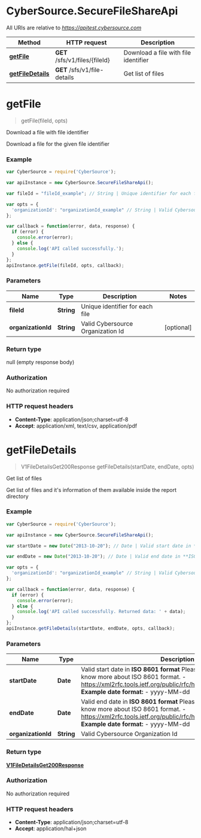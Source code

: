 # CyberSource.SecureFileShareApi

All URIs are relative to *https://apitest.cybersource.com*

Method | HTTP request | Description
------------- | ------------- | -------------
[**getFile**](SecureFileShareApi.md#getFile) | **GET** /sfs/v1/files/{fileId} | Download a file with file identifier
[**getFileDetails**](SecureFileShareApi.md#getFileDetails) | **GET** /sfs/v1/file-details | Get list of files


<a name="getFile"></a>
# **getFile**
> getFile(fileId, opts)

Download a file with file identifier

Download a file for the given file identifier

### Example
```javascript
var CyberSource = require('CyberSource');

var apiInstance = new CyberSource.SecureFileShareApi();

var fileId = "fileId_example"; // String | Unique identifier for each file

var opts = { 
  'organizationId': "organizationId_example" // String | Valid Cybersource Organization Id
};

var callback = function(error, data, response) {
  if (error) {
    console.error(error);
  } else {
    console.log('API called successfully.');
  }
};
apiInstance.getFile(fileId, opts, callback);
```

### Parameters

Name | Type | Description  | Notes
------------- | ------------- | ------------- | -------------
 **fileId** | **String**| Unique identifier for each file | 
 **organizationId** | **String**| Valid Cybersource Organization Id | [optional] 

### Return type

null (empty response body)

### Authorization

No authorization required

### HTTP request headers

 - **Content-Type**: application/json;charset=utf-8
 - **Accept**: application/xml, text/csv, application/pdf

<a name="getFileDetails"></a>
# **getFileDetails**
> V1FileDetailsGet200Response getFileDetails(startDate, endDate, opts)

Get list of files

Get list of files and it&#39;s information of them available inside the report directory

### Example
```javascript
var CyberSource = require('CyberSource');

var apiInstance = new CyberSource.SecureFileShareApi();

var startDate = new Date("2013-10-20"); // Date | Valid start date in **ISO 8601 format** Please refer the following link to know more about ISO 8601 format. - https://xml2rfc.tools.ietf.org/public/rfc/html/rfc3339.html#anchor14   **Example date format:**   - yyyy-MM-dd 

var endDate = new Date("2013-10-20"); // Date | Valid end date in **ISO 8601 format** Please refer the following link to know more about ISO 8601 format. - https://xml2rfc.tools.ietf.org/public/rfc/html/rfc3339.html#anchor14   **Example date format:**   - yyyy-MM-dd 

var opts = { 
  'organizationId': "organizationId_example" // String | Valid Cybersource Organization Id
};

var callback = function(error, data, response) {
  if (error) {
    console.error(error);
  } else {
    console.log('API called successfully. Returned data: ' + data);
  }
};
apiInstance.getFileDetails(startDate, endDate, opts, callback);
```

### Parameters

Name | Type | Description  | Notes
------------- | ------------- | ------------- | -------------
 **startDate** | **Date**| Valid start date in **ISO 8601 format** Please refer the following link to know more about ISO 8601 format. - https://xml2rfc.tools.ietf.org/public/rfc/html/rfc3339.html#anchor14   **Example date format:**   - yyyy-MM-dd  | 
 **endDate** | **Date**| Valid end date in **ISO 8601 format** Please refer the following link to know more about ISO 8601 format. - https://xml2rfc.tools.ietf.org/public/rfc/html/rfc3339.html#anchor14   **Example date format:**   - yyyy-MM-dd  | 
 **organizationId** | **String**| Valid Cybersource Organization Id | [optional] 

### Return type

[**V1FileDetailsGet200Response**](V1FileDetailsGet200Response.md)

### Authorization

No authorization required

### HTTP request headers

 - **Content-Type**: application/json;charset=utf-8
 - **Accept**: application/hal+json

